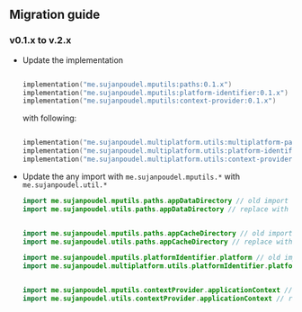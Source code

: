 ## Migration guide

### v0.1.x to v.2.x

- Update the implementation

  ```kotlin

  implementation("me.sujanpoudel.mputils:paths:0.1.x")
  implementation("me.sujanpoudel.mputils:platform-identifier:0.1.x")
  implementation("me.sujanpoudel.mputils:context-provider:0.1.x")
  ```

  with following:

  ```kotlin

  implementation("me.sujanpoudel.multiplatform.utils:multiplatform-paths:0.2.0")
  implementation("me.sujanpoudel.multiplatform.utils:platform-identifier:0.2.0")
  implementation("me.sujanpoudel.multiplatform.utils:context-provider:0.2.0")
  ```

- Update the any import with `me.sujanpoudel.mputils.*` with `me.sujanpoudel.util.*`

  ```kotlin
  import me.sujanpoudel.mputils.paths.appDataDirectory // old import
  import me.sujanpoudel.utils.paths.appDataDirectory // replace with this


  import me.sujanpoudel.mputils.paths.appCacheDirectory // old import
  import me.sujanpoudel.utils.paths.appCacheDirectory // replace with this

  import me.sujanpoudel.mputils.platformIdentifier.platform // old import
  import me.sujanpoudel.multiplatform.utils.platformIdentifier.platform // replace with this


  import me.sujanpoudel.mputils.contextProvider.applicationContext // old import
  import me.sujanpoudel.utils.contextProvider.applicationContext // replace with this

  ```

